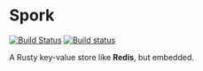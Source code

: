 # Spork

[![Build Status](https://travis-ci.org/Jarusk/spork.svg?branch=master)](https://travis-ci.org/Jarusk/spork)    [![Build status](https://ci.appveyor.com/api/projects/status/pv4xvdbiw782s8p4/branch/master?svg=true)](https://ci.appveyor.com/project/Jarusk/spork/branch/master)




A Rusty key-value store like **Redis**, but embedded.
